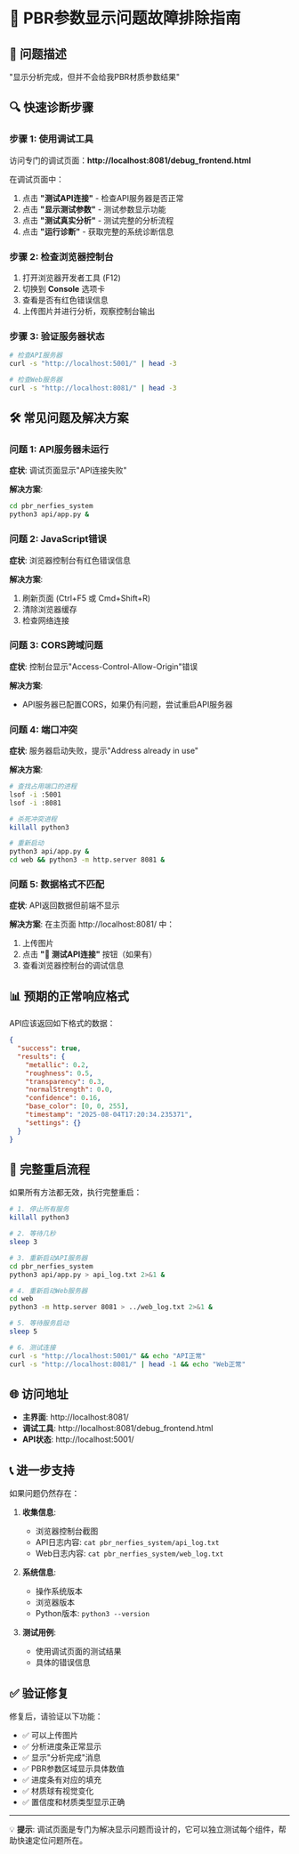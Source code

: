 # 🔧 PBR参数显示问题故障排除指南

## 🚨 问题描述
"显示分析完成，但并不会给我PBR材质参数结果"

## 🔍 快速诊断步骤

### 步骤 1: 使用调试工具
访问专门的调试页面：**http://localhost:8081/debug_frontend.html**

在调试页面中：
1. 点击 **"测试API连接"** - 检查API服务器是否正常
2. 点击 **"显示测试参数"** - 测试参数显示功能
3. 点击 **"测试真实分析"** - 测试完整的分析流程
4. 点击 **"运行诊断"** - 获取完整的系统诊断信息

### 步骤 2: 检查浏览器控制台
1. 打开浏览器开发者工具 (F12)
2. 切换到 **Console** 选项卡
3. 查看是否有红色错误信息
4. 上传图片并进行分析，观察控制台输出

### 步骤 3: 验证服务器状态
```bash
# 检查API服务器
curl -s "http://localhost:5001/" | head -3

# 检查Web服务器
curl -s "http://localhost:8081/" | head -3
```

## 🛠️ 常见问题及解决方案

### 问题 1: API服务器未运行
**症状**: 调试页面显示"API连接失败"

**解决方案**:
```bash
cd pbr_nerfies_system
python3 api/app.py &
```

### 问题 2: JavaScript错误
**症状**: 浏览器控制台有红色错误信息

**解决方案**:
1. 刷新页面 (Ctrl+F5 或 Cmd+Shift+R)
2. 清除浏览器缓存
3. 检查网络连接

### 问题 3: CORS跨域问题
**症状**: 控制台显示"Access-Control-Allow-Origin"错误

**解决方案**:
- API服务器已配置CORS，如果仍有问题，尝试重启API服务器

### 问题 4: 端口冲突
**症状**: 服务器启动失败，提示"Address already in use"

**解决方案**:
```bash
# 查找占用端口的进程
lsof -i :5001
lsof -i :8081

# 杀死冲突进程
killall python3

# 重新启动
python3 api/app.py &
cd web && python3 -m http.server 8081 &
```

### 问题 5: 数据格式不匹配
**症状**: API返回数据但前端不显示

**解决方案**:
在主页面 http://localhost:8081/ 中：
1. 上传图片
2. 点击 **"🧪 测试API连接"** 按钮（如果有）
3. 查看浏览器控制台的调试信息

## 📊 预期的正常响应格式

API应该返回如下格式的数据：
```json
{
  "success": true,
  "results": {
    "metallic": 0.2,
    "roughness": 0.5,
    "transparency": 0.3,
    "normalStrength": 0.0,
    "confidence": 0.16,
    "base_color": [0, 0, 255],
    "timestamp": "2025-08-04T17:20:34.235371",
    "settings": {}
  }
}
```

## 🔄 完整重启流程

如果所有方法都无效，执行完整重启：

```bash
# 1. 停止所有服务
killall python3

# 2. 等待几秒
sleep 3

# 3. 重新启动API服务器
cd pbr_nerfies_system
python3 api/app.py > api_log.txt 2>&1 &

# 4. 重新启动Web服务器
cd web
python3 -m http.server 8081 > ../web_log.txt 2>&1 &

# 5. 等待服务启动
sleep 5

# 6. 测试连接
curl -s "http://localhost:5001/" && echo "API正常"
curl -s "http://localhost:8081/" | head -1 && echo "Web正常"
```

## 🌐 访问地址

- **主界面**: http://localhost:8081/
- **调试工具**: http://localhost:8081/debug_frontend.html
- **API状态**: http://localhost:5001/

## 📞 进一步支持

如果问题仍然存在：

1. **收集信息**:
   - 浏览器控制台截图
   - API日志内容: `cat pbr_nerfies_system/api_log.txt`
   - Web日志内容: `cat pbr_nerfies_system/web_log.txt`

2. **系统信息**:
   - 操作系统版本
   - 浏览器版本
   - Python版本: `python3 --version`

3. **测试用例**:
   - 使用调试页面的测试结果
   - 具体的错误信息

## ✅ 验证修复

修复后，请验证以下功能：
- ✅ 可以上传图片
- ✅ 分析进度条正常显示
- ✅ 显示"分析完成"消息
- ✅ PBR参数区域显示具体数值
- ✅ 进度条有对应的填充
- ✅ 材质球有视觉变化
- ✅ 置信度和材质类型显示正确

---

💡 **提示**: 调试页面是专门为解决显示问题而设计的，它可以独立测试每个组件，帮助快速定位问题所在。 